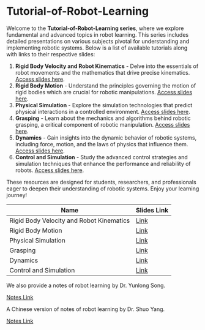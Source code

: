 # Tutorial-of-Robot-Learning



Welcome to the **Tutorial-of-Robot-Learning series**, where we explore fundamental and advanced topics in robot learning. This series includes detailed presentations on various subjects pivotal for understanding and implementing robotic systems. Below is a list of available tutorials along with links to their respective slides:

1. **Rigid Body Velocity and Robot Kinematics** - Delve into the essentials of robot movements and the mathematics that drive precise kinematics. [Access slides here](https://drive.google.com/file/d/1ixiKV7CuxPZ2aAlfIZsgqmhifvooNib8/view?usp=sharing).
2. **Rigid Body Motion** - Understand the principles governing the motion of rigid bodies which are crucial for robotic manipulations. [Access slides here](https://drive.google.com/file/d/11ua6esUY5KX0DGpbcGq2-itSqjBE0dN2/view?usp=sharing).
3. **Physical Simulation** - Explore the simulation technologies that predict physical interactions in a controlled environment. [Access slides here](https://drive.google.com/file/d/1CwxFYVzX-xa-XWv0fr52ys9-iUxIfhdB/view?usp=sharing).
4. **Grasping** - Learn about the mechanics and algorithms behind robotic grasping, a critical component of robotic manipulation. [Access slides here](https://drive.google.com/file/d/1LZNkFThQZcYGeWvcAG5oqLcWVj4x_rF1/view?usp=sharing).
5. **Dynamics** - Gain insights into the dynamic behavior of robotic systems, including force, motion, and the laws of physics that influence them. [Access slides here](https://drive.google.com/file/d/1S8QNAXQIviIt9JfvsfJPzwdnvJH8IIbQ/view?usp=sharing).
6. **Control and Simulation** - Study the advanced control strategies and simulation techniques that enhance the performance and reliability of robots. [Access slides here](https://drive.google.com/file/d/17WYHFkB5bJqSq3P19kJ6TSQROSTcP1XA/view?usp=sharing).

These resources are designed for students, researchers, and professionals eager to deepen their understanding of robotic systems. Enjoy your learning journey!




| Name                                      | Slides Link                   |
|-------------------------------------------|-------------------------------|
| Rigid Body Velocity and Robot Kinematics  | [Link](https://drive.google.com/file/d/1ixiKV7CuxPZ2aAlfIZsgqmhifvooNib8/view?usp=sharing)                    |
| Rigid Body Motion                         | [Link](https://drive.google.com/file/d/11ua6esUY5KX0DGpbcGq2-itSqjBE0dN2/view?usp=sharing)                    |
| Physical Simulation                       | [Link](https://drive.google.com/file/d/1CwxFYVzX-xa-XWv0fr52ys9-iUxIfhdB/view?usp=sharing)                    |
| Grasping                                  | [Link](https://drive.google.com/file/d/1LZNkFThQZcYGeWvcAG5oqLcWVj4x_rF1/view?usp=sharing)                    |
| Dynamics                                  | [Link](https://drive.google.com/file/d/1S8QNAXQIviIt9JfvsfJPzwdnvJH8IIbQ/view?usp=sharing)                    |
| Control and Simulation                    | [Link](https://drive.google.com/file/d/17WYHFkB5bJqSq3P19kJ6TSQROSTcP1XA/view?usp=sharing)                    |


We also provide a notes of robot learning by Dr. Yunlong Song.

[Notes Link](https://github.com/yun-long/FoR)

A Chinese version of notes of robot learning by Dr. Shuo Yang.

[Notes Link](https://zhuanlan.zhihu.com/p/22266788)
